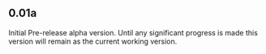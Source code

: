 0.01a
--------------------------------------------------------------------------------

Initial Pre-release alpha version. Until any significant progress is made this
version will remain as the current working version.
